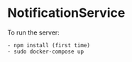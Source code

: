 # NotificationService

To run the server:

```
- npm install (first time)
- sudo docker-compose up
```